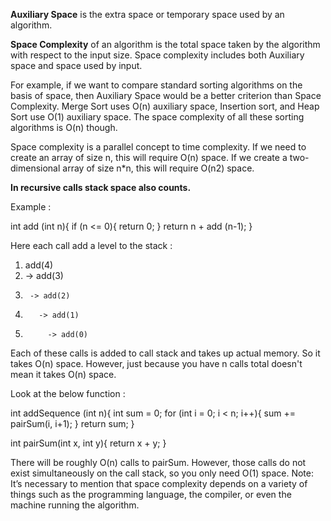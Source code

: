 **Auxiliary Space** is the extra space or temporary space used by an algorithm. 

**Space Complexity** of an algorithm is the total space taken by the algorithm with respect to the input size. Space complexity includes both Auxiliary space and space used by input. 

For example, if we want to compare standard sorting algorithms on the basis of space, then Auxiliary Space would be a better criterion than Space Complexity. Merge Sort uses O(n) auxiliary space, Insertion sort, and Heap Sort use O(1) auxiliary space. The space complexity of all these sorting algorithms is O(n) though.  

Space complexity is a parallel concept to time complexity. If we need to create an array of size n, this will require O(n) space. If we create a two-dimensional array of size n*n, this will require O(n2) space.

**In recursive calls stack space also counts.**

Example : 

int add (int n){
    if (n <= 0){
        return 0;
    }
    return n + add (n-1);
}

Here each call add a level to the stack :

1.  add(4)
2.    -> add(3)
3.      -> add(2)
4.        -> add(1)
5.          -> add(0)

Each of these calls is added to call stack and takes up actual memory.
So it takes O(n) space.
However, just because you have n calls total doesn't mean it takes O(n) space.

Look at the below function :

int addSequence (int n){
    int sum = 0;
    for (int i = 0; i < n; i++){
        sum += pairSum(i, i+1);
    }
    return sum;
}

int pairSum(int x, int y){
    return x + y;
}

There will be roughly O(n) calls to pairSum. However, those 
calls do not exist simultaneously on the call stack,
so you only need O(1) space.
Note: It’s necessary to mention that space complexity depends on a variety of things such as the programming language, the compiler, or even the machine running the algorithm.